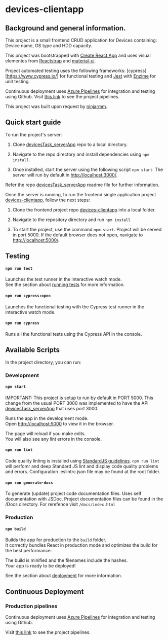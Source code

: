 # devices-clientapp

## Background and general information.

This project is a small frontend CRUD application for Devices containing: Device name, OS type and HDD capacity.

This project was bootstrapped with [Create React App](https://github.com/facebook/create-react-app) and uses visual elementes from [Reactstrap](https://reactstrap.github.io/) and [material-ui](https://material-ui.com/).

Project automated testing uses the following frameworks: [cypress][https://www.cypress.io/] for functional testing and [Jest](https://jestjs.io/) with [Enzime](https://www.npmjs.com/package/enzyme) for unit testing.

Continuous deployment uses [Azure Pipelines](https://azure.microsoft.com/en-us/services/devops/pipelines/) for integration and testing using Github. Visit [this link](https://dev.azure.com/pabloturati/devices-clientapp/_build?definitionId=2) to see the project pipelines. 

This project was built upon request by [ninjarmm](https://www.ninjarmm.com/).

## Quick start guide

To run the project's server:

1. Clone [devicesTask_serverApp](https://github.com/NinjaMSP/devicesTask_serverApp) repo to a local directory.

2. Navigate to the repo directory and install dependencies using `npm install`.

3. Once installed, start the server using the following script `npm start`.  The server will run by default in [http://localhost:3000/](http://localhost:3000/).

Refer the repo [devicesTask_serverApp](https://github.com/NinjaMSP/devicesTask_serverApp) readme file for further information.

Once the server is running, to run the frontend single application project [devices-clientapp](https://github.com/pabloturati/devices-clientapp), follow the next steps:

1. Clone the frontend project repo [devices-clientapp](https://github.com/pabloturati/devices-clientapp) into a local folder.

2. Navigate to the repository directory and run `npm install`

3. To start the project, use the command `npm start`.  Project will be served in port 5000. If the default browser does not open, navigate to [http://localhost:5000/](http://localhost:5000/).

## Testing 

#### `npm run test`

Launches the test runner in the interactive watch mode.<br />
See the section about [running tests](https://facebook.github.io/create-react-app/docs/running-tests) for more information.

#### `npm run cypress:open`

Launches the functional testing with the Cypress test runner in the interactive watch mode.

#### `npm run cypress`

Runs all the functional tests using the Cypress API in the console.

## Available Scripts

In the project directory, you can run:

### Development

#### `npm start`

IMPORTANT:  This project is setup to run by default in PORT 5000.  This change from the usual PORT 3000 was implemented to have the API [devicesTask_serverApp](https://github.com/NinjaMSP/devicesTask_serverApp) that uses port 3000. <br />

Runs the app in the development mode.<br />
Open [http://localhost:5000](http://localhost:5000) to view it in the browser.

The page will reload if you make edits.<br />
You will also see any lint errors in the console.

#### `npm run lint`

Code quality linting is installed using [StandardJS guidelines](https://standardjs.com/). `npm run lint` will perfomr and deep Standard JS lint and display code quality problems and errors. Configuration .eslintrc.json file may be found at the root folder.

#### `npm run generate-docs`

To generate (update) project code documentation files.  Uses self documentation with JSDoc.  Project documentation files can be found in the /Docs directory.  For rerefence visit `/docs/index.html`

### Production

#### `npm build`

Builds the app for production to the `build` folder.<br />
It correctly bundles React in production mode and optimizes the build for the best performance.

The build is minified and the filenames include the hashes.<br />
Your app is ready to be deployed!

See the section about [deployment](https://facebook.github.io/create-react-app/docs/deployment) for more information.

## Continuous Deployment

### Production pipelines
Continuous deployment uses [Azure Pipelines](https://azure.microsoft.com/en-us/services/devops/pipelines/) for integration and testing using Github.

Visit [this link](https://dev.azure.com/pabloturati/devices-clientapp/_build?definitionId=2) to see the project pipelines. 

